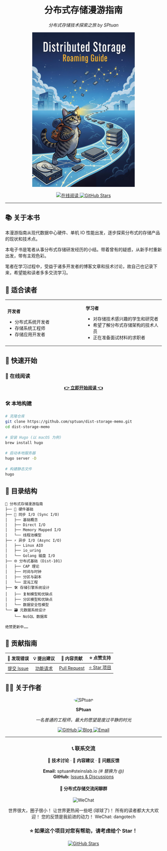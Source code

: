 
<div align="center">

# 分布式存储漫游指南

<p align="center">
  <em>分布式存储技术探索之旅 by SPtuan</em>
</p>

<div align="center">

<picture>
  <img src="static/banner.jpg" alt="分布式存储漫游指南" width="330" >
</picture>

</div>

<p align="center">
  <a href="https://storage-memo.steinslab.io/">
    <img src="https://img.shields.io/badge/📖_在线阅读-4A90E2?style=for-the-badge&logoColor=white" alt="在线阅读">
  </a>
  <a href="https://github.com/sptuan/dist-storage-memo">
    <img src="https://img.shields.io/github/stars/sptuan/dist-storage-memo?style=for-the-badge&logo=github&color=yellow" alt="GitHub Stars">
  </a>
</p>

---

</div>

## 📚 关于本书

本漫游指南从现代数据中心硬件、单机 IO 性能出发，逐步探索分布式的存储产品的现状和技术点。

本电子书是笔者从事分布式存储研发经历的小结。带着曾有的疑惑，从新手村重新出发，带有主观色彩。

笔者在学习过程中，受益于诸多开发者的博客文章和技术讨论，故自己也记录下来，希望能和读者多多交流学习。

## 🎯 适合读者

<table>
<tr>
<td width="50%">

**开发者**
- 分布式系统开发者
- 存储系统工程师
- 存储应用开发者

</td>
<td width="50%">

**学习者**
- 对存储技术感兴趣的学生和研究者
- 希望了解分布式存储架构的技术人员
- 正在准备面试材料的求职者

</td>
</tr>
</table>

## 🚀 快速开始

### 📖 在线阅读

<div align="center">

**[👉 立即开始阅读 👈](https://storage-memo.steinslab.io/)**

</div>

### 🛠️ 本地构建

```bash
# 克隆仓库
git clone https://github.com/sptuan/dist-storage-memo.git
cd dist-storage-memo

# 安装 Hugo (以 macOS 为例)
brew install hugo

# 启动本地服务器
hugo server -D

# 构建静态文件
hugo
```

## 📖 目录结构

```
📁 分布式存储漫游指南
├── 🔧 硬件基础
├── 📝 同步 I/O (Sync I/O)
│   ├── 基础概念
│   ├── Direct I/O
│   ├── Memory Mapped I/O
│   └── 线程池模型
├── ⚡ 异步 I/O (Async I/O)
│   ├── Linux AIO
│   ├── io_uring
│   └── Golang 磁盘 I/O
├── 🌐 分布式基础 (Dist-101)
│   ├── CAP 理论
│   ├── 时间与时钟
│   ├── 分区与副本
│   └── 混沌工程
├── 🛠️ 存储引擎系统设计
│   ├── 复制模型和优缺点
│   ├── 分区模型和优缺点
│   └── 数据安全性模型
└── 🗃️ 元数据系统设计
    └── NoSQL 数据库

绝赞更新中……
```

## 🤝 贡献指南

<div align="center">

| 🐛 发现错误 | 💡 提出建议 | 📝 内容贡献 | ⭐ 点赞支持 |
|:---:|:---:|:---:|:---:|
| [提交 Issue](https://github.com/sptuan/dist-storage-memo/issues) | [功能请求](https://github.com/sptuan/dist-storage-memo/issues) | [Pull Request](https://github.com/sptuan/dist-storage-memo/pulls) | [⭐ Star 项目](https://github.com/sptuan/dist-storage-memo) |

</div>

## 👨‍💻 关于作者

<div align="center">

<img src="https://github.com/sptuan.png" width="100" height="100" style="border-radius: 50%;" alt="SPtuan">

**SPtuan**

*一名普通的工程师，最大的愿望是度过平静的时光*

<p align="center">
  <a href="https://github.com/sptuan">
    <img src="https://img.shields.io/badge/GitHub-sptuan-blue?style=flat-square&logo=github" alt="GitHub">
  </a>
  <a href="https://steinslab.io">
    <img src="https://img.shields.io/badge/Blog-steinslab.io-green?style=flat-square&logo=blogger" alt="Blog">
  </a>
  <a href="mailto:sptuan@steinslab.io">
    <img src="https://img.shields.io/badge/Email-sptuan@steinslab.io-red?style=flat-square&logo=gmail" alt="Email">
  </a>
</p>

</div>

---

<div align="center">

### 📞 联系交流

💬 **技术讨论** · 📝 **内容建议** · 🐛 **问题反馈**

<p>
  <strong>Email:</strong> sptuan#steinslab.io <em>(# 替换为 @)</em><br>
  <strong>GitHub:</strong> <a href="https://github.com/sptuan/dist-storage-memo/issues">Issues & Discussions</a>
</p>

#### 👋 分布式存储交流闲聊群

<picture>
  <img src="https://static.zdfmc.net/imgs/2025/10/0d8fc3f543265714.png" alt="WeChat" width="300">
</picture>

世界很大，圈子很小！
让世界更热闹一些吧 (球球了)！
所有的读者都大大大欢迎！
您的反馈是我前进的动力！
WeChat: dangotech

### ⭐ 如果这个项目对您有帮助，请考虑给个 Star！

<a href="https://github.com/sptuan/dist-storage-memo">
  <img src="https://img.shields.io/github/stars/sptuan/dist-storage-memo?style=social" alt="GitHub Stars">
</a>

</div>



